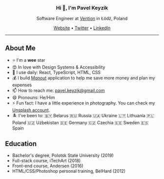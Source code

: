<h3 align="center">Hi 👋, I'm Pavel Keyzik</h3>
<p align="center">Software Engineer at <a href="http://ventionteams.com">Vention</a> in Łódź, Poland</p>
<p align="center">
  <a href="https://pavelkeyzik.com">Website</a> •
  <a href="https://twitter.com/pavelkeyzik">Twitter</a> •
  <a href="https://www.linkedin.com/in/pavelkeyzik/">LinkedIn</a>
</p>

---

## About Me

- :star: I'm a **wee** star
- 😍 In love with Design Systems & Accessibility
- 🧱 I use daily: React, TypeScript, HTML, CSS
- 💰 I build [Monout](https://monout.com) application to help me save more money and plan my expenses
- 📫 How to reach me: pavel.keyzik@gmail.com
- 😄 Pronouns: He/Him
- ⚡ Fun fact: I have a little experience in photography. You can check my [Unsplash account](https://unsplash.com/@pavelkeyzik).
- 🏝 I've been to: 🇧🇾 Belarus 🇷🇺 Russia 🇺🇦 Ukraine 🇱🇹 Lithuania 🇵🇱 Poland 🇺🇿 Uzbekistan 🇩🇪 Germany 🇨🇿 Czechia 🇸🇪 Sweden 🇪🇸 Spain

## Education

- Bachelor's degree, Polotsk State University (2019)
- Full-stack course, iTechArt (2018)
- Front-end course, Andersen (2016)
- HTML/CSS/Photoshop personal training, BelHard (2012)
